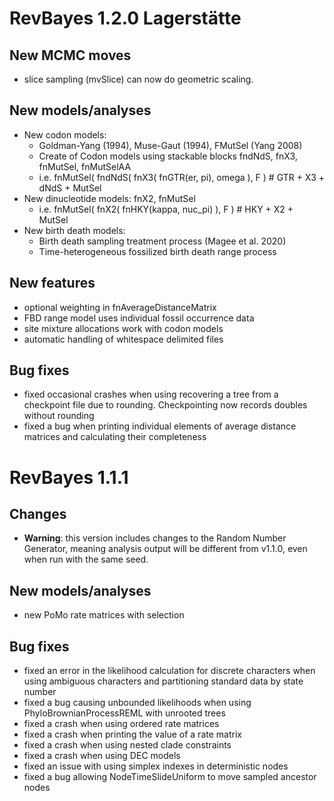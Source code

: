 # RevBayes 1.2.0 Lagerstätte

## New MCMC moves

 * slice sampling (mvSlice) can now do geometric scaling.

## New models/analyses

 * New codon models:
   * Goldman-Yang (1994), Muse-Gaut (1994), FMutSel (Yang 2008)
   * Create of Codon models using stackable blocks fndNdS, fnX3, fnMutSel, fnMutSelAA
   * i.e. fnMutSel( fndNdS( fnX3( fnGTR(er, pi), omega ), F ) # GTR + X3 + dNdS + MutSel
 * New dinucleotide models: fnX2, fnMutSel
   * i.e. fnMutSel( fnX2( fnHKY(kappa, nuc_pi) ), F )    # HKY + X2 + MutSel
 * New birth death models:
   * Birth death sampling treatment process (Magee et al. 2020)
   * Time-heterogeneous fossilized birth death range process
  
## New features

  * optional weighting in fnAverageDistanceMatrix
  * FBD range model uses individual fossil occurrence data
  * site mixture allocations work with codon models
  * automatic handling of whitespace delimited files

## Bug fixes

  * fixed occasional crashes when using recovering a tree from a checkpoint file due to rounding. Checkpointing now records doubles without rounding
  * fixed a bug when printing individual elements of average distance matrices and calculating their completeness


# RevBayes 1.1.1

## Changes

 * **Warning**: this version includes changes to the Random Number Generator, meaning analysis output will be different from v1.1.0, even when run with the same seed.

## New models/analyses

 * new PoMo rate matrices with selection

## Bug fixes

 * fixed an error in the likelihood calculation for discrete characters when using ambiguous characters and partitioning standard data by state number
 * fixed a bug causing unbounded likelihoods when using PhyloBrownianProcessREML with unrooted trees
 * fixed a crash when using ordered rate matrices
 * fixed a crash when printing the value of a rate matrix
 * fixed a crash when using nested clade constraints
 * fixed a crash when using DEC models
 * fixed an issue with using simplex indexes in deterministic nodes
 * fixed a bug allowing NodeTimeSlideUniform to move sampled ancestor nodes

